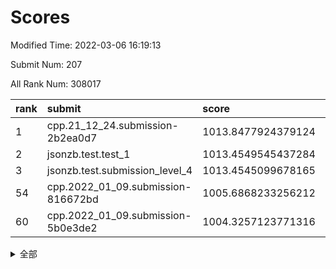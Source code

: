 # Scores

Modified Time: 2022-03-06 16:19:13

Submit Num: 207

All Rank Num: 308017

| rank |               submit               |       score        |       sigma        | pk_num |
| :--- | :--------------------------------- | :----------------- | :----------------- | :----- |
| 1    | cpp.21_12_24.submission-2b2ea0d7   | 1013.8477924379124 | 0.7952526111807137 | 5957   |
| 2    | jsonzb.test.test_1                 | 1013.4549545437284 | 0.8365612813122215 | 5949   |
| 3    | jsonzb.test.submission_level_4     | 1013.4545099678165 | 0.7977187249353853 | 5949   |
| 54   | cpp.2022_01_09.submission-816672bd | 1005.6868233256212 | 0.7195518358051005 | 5953   |
| 60   | cpp.2022_01_09.submission-5b0e3de2 | 1004.3257123771316 | 0.7192218282116255 | 5954   |


<details>
<summary>全部</summary>

| rank |                 submit                 |       score        |       sigma        | pk_num |
| :--- | :------------------------------------- | :----------------- | :----------------- | :----- |
| 1    | cpp.21_12_24.submission-2b2ea0d7       | 1013.8477924379124 | 0.7952526111807137 | 5957   |
| 2    | jsonzb.test.test_1                     | 1013.4549545437284 | 0.8365612813122215 | 5949   |
| 3    | jsonzb.test.submission_level_4         | 1013.4545099678165 | 0.7977187249353853 | 5949   |
| 4    | gobigger.level_3.submission_level_3_22 | 1011.9442561305652 | 0.7662514688461702 | 5951   |
| 5    | gobigger.level_3.submission_level_3_32 | 1011.568246994445  | 0.777467878600398  | 5953   |
| 6    | gobigger.level_3.submission_level_3_10 | 1011.3692349039563 | 0.7712219365900809 | 5947   |
| 7    | gobigger.level_3.submission_level_3_27 | 1011.3048909430129 | 0.7784620534835502 | 5947   |
| 8    | gobigger.level_3.submission_level_3_4  | 1010.8280522199797 | 0.7640586430332365 | 5951   |
| 9    | gobigger.level_3.submission_level_3_46 | 1010.8108066771941 | 0.7507240070585447 | 5954   |
| 10   | gobigger.level_3.submission_level_3_6  | 1010.8013246038188 | 0.7677976506643575 | 5952   |
| 11   | gobigger.level_3.submission_level_3_12 | 1010.6805626673369 | 0.754205919890358  | 5949   |
| 12   | gobigger.level_3.submission_level_3_38 | 1010.6781355383841 | 0.7636077863753445 | 5950   |
| 13   | gobigger.level_3.submission_level_3_23 | 1010.5759809589641 | 0.7737907408973127 | 5947   |
| 14   | gobigger.level_3.submission_level_3_31 | 1010.4396020680229 | 0.7463189997378201 | 5952   |
| 15   | gobigger.level_3.submission_level_3_29 | 1010.3977065734902 | 0.7700836532374696 | 5952   |
| 16   | gobigger.level_3.submission_level_3_45 | 1010.3890539400669 | 0.7617185384417372 | 5956   |
| 17   | gobigger.level_3.submission_level_3_9  | 1010.3804404929749 | 0.7699467317937623 | 5951   |
| 18   | gobigger.level_3.submission_level_3_13 | 1010.3090907690555 | 0.7511801824401306 | 5948   |
| 19   | gobigger.level_3.submission_level_3_21 | 1010.284883460556  | 0.7404131354224895 | 5948   |
| 20   | gobigger.level_3.submission_level_3_28 | 1010.1454155798655 | 0.7712232324797673 | 5958   |
| 21   | gobigger.level_3.submission_level_3_19 | 1010.1153972693863 | 0.7744330546866927 | 5953   |
| 22   | gobigger.level_3.submission_level_3_7  | 1010.1099919012312 | 0.7684780961228286 | 5953   |
| 23   | gobigger.level_3.submission_level_3_1  | 1010.0970247254517 | 0.780323856255835  | 5953   |
| 24   | gobigger.level_3.submission_level_3_44 | 1010.0808648892214 | 0.7777775069777799 | 5950   |
| 25   | gobigger.level_3.submission_level_3_0  | 1010.0747233991285 | 0.7557917400268429 | 5948   |
| 26   | gobigger.level_3.submission_level_3_48 | 1010.0679583955083 | 0.8076592148638818 | 5946   |
| 27   | gobigger.level_3.submission_level_3_25 | 1010.039221639617  | 0.7997417817304099 | 5949   |
| 28   | gobigger.level_3.submission_level_3_16 | 1010.0133226223472 | 0.7872524268503782 | 5955   |
| 29   | gobigger.level_3.submission_level_3_43 | 1009.963233508957  | 0.766587325601952  | 5953   |
| 30   | gobigger.level_3.submission_level_3_42 | 1009.8666999847925 | 0.7435786633625661 | 5953   |
| 31   | gobigger.level_3.submission_level_3_26 | 1009.8464528558978 | 0.7659952768349108 | 5951   |
| 32   | gobigger.level_3.submission_level_3_20 | 1009.8460480300416 | 0.745110878425413  | 5954   |
| 33   | gobigger.level_3.submission_level_3_40 | 1009.6707310231689 | 0.75701734857983   | 5948   |
| 34   | gobigger.level_3.submission_level_3_18 | 1009.5985350390526 | 0.7402769840515405 | 5954   |
| 35   | gobigger.level_3.submission_level_3_8  | 1009.5307370384171 | 0.7520738576935956 | 5954   |
| 36   | gobigger.level_3.submission_level_3_17 | 1009.5170956811932 | 0.7519401032251192 | 5954   |
| 37   | gobigger.level_3.submission_level_3_11 | 1009.4668962477473 | 0.7624126315983415 | 5954   |
| 38   | gobigger.level_3.submission_level_3_2  | 1009.4527170568891 | 0.7525038267563582 | 5959   |
| 39   | gobigger.level_3.submission_level_3_39 | 1009.4100350995802 | 0.7425016703438551 | 5953   |
| 40   | gobigger.level_3.submission_level_3_14 | 1009.4049858612855 | 0.754641079800047  | 5952   |
| 41   | gobigger.level_3.submission_level_3_30 | 1009.3890546102419 | 0.7518494252977734 | 5953   |
| 42   | gobigger.level_3.submission_level_3_37 | 1009.2812073146424 | 0.7439408657475093 | 5951   |
| 43   | gobigger.level_3.submission_level_3_35 | 1009.2400722669146 | 0.7561126095759622 | 5959   |
| 44   | gobigger.level_3.submission_level_3_33 | 1009.1780481448338 | 0.7520514947838975 | 5953   |
| 45   | gobigger.level_3.submission_level_3_49 | 1009.1371483050528 | 0.7640706199695515 | 5954   |
| 46   | gobigger.level_3.submission_level_3_47 | 1009.1013190599544 | 0.7387718699782179 | 5953   |
| 47   | gobigger.level_3.submission_level_3_15 | 1008.8177119480131 | 0.7465070709762208 | 5954   |
| 48   | gobigger.level_3.submission_level_3_34 | 1008.7217616238895 | 0.7498107950537097 | 5947   |
| 49   | gobigger.level_3.submission_level_3_24 | 1008.6072869724658 | 0.7255247656105784 | 5956   |
| 50   | gobigger.level_3.submission_level_3_5  | 1008.5254009062166 | 0.7304656062377579 | 5953   |
| 51   | gobigger.level_3.submission_level_3_41 | 1008.4069062339713 | 0.7383422602580779 | 5954   |
| 52   | gobigger.level_3.submission_level_3_36 | 1008.2085984494672 | 0.7315367130286662 | 5954   |
| 53   | gobigger.level_3.submission_level_3_3  | 1007.3466286594979 | 0.7271084721159201 | 5950   |
| 54   | cpp.2022_01_09.submission-816672bd     | 1005.6868233256212 | 0.7195518358051005 | 5953   |
| 55   | gobigger.level_1.submission_level_1_10 | 1004.7315081815512 | 0.7307910351037682 | 5957   |
| 56   | gobigger.level_1.submission_level_1_4  | 1004.6297098188536 | 0.7327271898397311 | 5948   |
| 57   | gobigger.level_1.submission_level_1_24 | 1004.502896356153  | 0.7257758276177138 | 5957   |
| 58   | gobigger.level_1.submission_level_1_17 | 1004.4250037408644 | 0.7116349266755629 | 5947   |
| 59   | gobigger.level_1.submission_level_1_37 | 1004.3973628488676 | 0.7111705067642897 | 5949   |
| 60   | cpp.2022_01_09.submission-5b0e3de2     | 1004.3257123771316 | 0.7192218282116255 | 5954   |
| 61   | gobigger.level_1.submission_level_1_5  | 1004.2884276713925 | 0.7163499643225562 | 5959   |
| 62   | gobigger.level_1.submission_level_1_27 | 1004.2274358296461 | 0.7146539652022446 | 5957   |
| 63   | gobigger.level_1.submission_level_1_41 | 1004.1696942670347 | 0.7176117292997972 | 5952   |
| 64   | gobigger.level_1.submission_level_1_12 | 1004.1622509350069 | 0.7263928904758361 | 5955   |
| 65   | gobigger.level_1.submission_level_1_14 | 1004.1554011384521 | 0.7117801680243272 | 5951   |
| 66   | gobigger.level_1.submission_level_1_6  | 1004.0347799691349 | 0.7290328516560755 | 5954   |
| 67   | gobigger.level_1.submission_level_1_7  | 1004.0135790569254 | 0.709354096986492  | 5951   |
| 68   | gobigger.level_1.submission_level_1_28 | 1003.9527025093513 | 0.712430145500246  | 5959   |
| 69   | gobigger.level_1.submission_level_1_47 | 1003.8654576608244 | 0.7211731443122894 | 5950   |
| 70   | gobigger.level_1.submission_level_1_36 | 1003.6596327351771 | 0.722167434064038  | 5952   |
| 71   | gobigger.level_1.submission_level_1_43 | 1003.6520157693374 | 0.725390931992291  | 5952   |
| 72   | gobigger.level_1.submission_level_1_0  | 1003.6046492262847 | 0.7013974503395896 | 5949   |
| 73   | gobigger.level_1.submission_level_1_44 | 1003.574677239131  | 0.7207331259445944 | 5952   |
| 74   | gobigger.level_1.submission_level_1_39 | 1003.5165148052929 | 0.7235741402409194 | 5949   |
| 75   | gobigger.level_1.submission_level_1_9  | 1003.3668637379797 | 0.7104420926948632 | 5946   |
| 76   | gobigger.level_1.submission_level_1_46 | 1003.3662056133104 | 0.709789063055755  | 5952   |
| 77   | gobigger.level_1.submission_level_1_15 | 1003.3565341049663 | 0.7195241114099573 | 5953   |
| 78   | gobigger.level_1.submission_level_1_8  | 1003.3506219077392 | 0.7264009276991721 | 5950   |
| 79   | gobigger.level_1.submission_level_1_34 | 1003.2466545013424 | 0.713165872596059  | 5955   |
| 80   | gobigger.level_1.submission_level_1_30 | 1003.1783420145999 | 0.722560825100545  | 5955   |
| 81   | gobigger.level_1.submission_level_1_3  | 1003.0919307568856 | 0.7095478940275092 | 5952   |
| 82   | gobigger.level_1.submission_level_1_16 | 1003.0761083852561 | 0.7178325681194888 | 5950   |
| 83   | gobigger.level_1.submission_level_1_2  | 1003.0240768454698 | 0.7083010656294009 | 5954   |
| 84   | gobigger.level_1.submission_level_1_32 | 1002.9978340798799 | 0.7195119897618389 | 5955   |
| 85   | gobigger.level_1.submission_level_1_48 | 1002.9475306855311 | 0.7074127669741821 | 5951   |
| 86   | gobigger.level_1.submission_level_1_33 | 1002.9092277946302 | 0.7203097791033333 | 5948   |
| 87   | gobigger.level_1.submission_level_1_40 | 1002.8986593416373 | 0.7232876336587788 | 5949   |
| 88   | gobigger.level_1.submission_level_1_26 | 1002.8983066927101 | 0.7164111294132117 | 5955   |
| 89   | gobigger.level_1.submission_level_1_21 | 1002.8686339397783 | 0.7111496228587231 | 5956   |
| 90   | gobigger.level_1.submission_level_1_31 | 1002.844243181949  | 0.7102477860403058 | 5955   |
| 91   | gobigger.level_1.submission_level_1_49 | 1002.8404830452408 | 0.7071612849685301 | 5952   |
| 92   | gobigger.level_1.submission_level_1_35 | 1002.8372983417062 | 0.7158671142050747 | 5949   |
| 93   | gobigger.level_1.submission_level_1_42 | 1002.6995598057092 | 0.7035391579342769 | 5952   |
| 94   | gobigger.level_1.submission_level_1_11 | 1002.6919659994487 | 0.7106140429393886 | 5957   |
| 95   | gobigger.level_1.submission_level_1_20 | 1002.6749708368518 | 0.70863242092099   | 5944   |
| 96   | gobigger.level_1.submission_level_1_19 | 1002.6393792520497 | 0.7134695715854563 | 5956   |
| 97   | gobigger.level_1.submission_level_1_25 | 1002.4964433803362 | 0.7224803127590779 | 5953   |
| 98   | gobigger.level_1.submission_level_1_45 | 1002.49394932445   | 0.7139235079001399 | 5950   |
| 99   | gobigger.level_1.submission_level_1_22 | 1002.4640105479452 | 0.6983404111628323 | 5950   |
| 100  | gobigger.level_1.submission_level_1_18 | 1002.4267105381579 | 0.7139748379181721 | 5949   |
| 101  | gobigger.level_1.submission_level_1_38 | 1002.3620654016869 | 0.7175950979664864 | 5951   |
| 102  | gobigger.level_1.submission_level_1_23 | 1002.2083233913702 | 0.7018441781179393 | 5949   |
| 103  | gobigger.level_1.submission_level_1_13 | 1002.0949524919341 | 0.7093660086589271 | 5944   |
| 104  | gobigger.level_1.submission_level_1_29 | 1002.0484519529537 | 0.7055251648659551 | 5954   |
| 105  | gobigger.level_1.submission_level_1_1  | 1002.0330633832709 | 0.7048616864754293 | 5950   |
| 106  | gobigger.random.submission_random_28   | 997.7094675636666  | 0.6984838345424023 | 5957   |
| 107  | gobigger.random.submission_random_4    | 997.5138936686856  | 0.7032530266603979 | 5950   |
| 108  | gobigger.random.submission_random_49   | 997.1024550736336  | 0.7043367236523503 | 5954   |
| 109  | gobigger.random.submission_random_1    | 997.0609515627456  | 0.7035495647187919 | 5956   |
| 110  | gobigger.random.submission_random_42   | 996.9714573502366  | 0.7060519635359835 | 5949   |
| 111  | gobigger.random.submission_random_46   | 996.8743281614825  | 0.7031547533057283 | 5953   |
| 112  | gobigger.random.submission_random_34   | 996.7550822385813  | 0.7155587653145078 | 5953   |
| 113  | gobigger.random.submission_random_44   | 996.7177896821491  | 0.7130285847176772 | 5949   |
| 114  | gobigger.random.submission_random_29   | 996.6649750149309  | 0.7152544302118289 | 5952   |
| 115  | gobigger.random.submission_random_39   | 996.6525563225404  | 0.7082598163065787 | 5950   |
| 116  | gobigger.random.submission_random_20   | 996.6001211931934  | 0.705935341495132  | 5954   |
| 117  | gobigger.random.submission_random_21   | 996.5366816267084  | 0.7167728789121578 | 5955   |
| 118  | gobigger.random.submission_random_6    | 996.5174605181599  | 0.712938692796669  | 5956   |
| 119  | gobigger.random.submission_random_40   | 996.4613099267881  | 0.7244829865012852 | 5951   |
| 120  | gobigger.random.submission_random_15   | 996.4483875620004  | 0.7033568264863753 | 5954   |
| 121  | gobigger.random.submission_random_23   | 996.4162654412227  | 0.7109530550207565 | 5948   |
| 122  | gobigger.random.submission_random_38   | 996.3048938006549  | 0.6991342821560252 | 5951   |
| 123  | gobigger.random.submission_random_12   | 996.2470703167807  | 0.7120677020036391 | 5957   |
| 124  | gobigger.random.submission_random_7    | 996.2374458160383  | 0.7042043234772488 | 5954   |
| 125  | gobigger.random.submission_random_43   | 996.2330072172601  | 0.7109205350054537 | 5954   |
| 126  | gobigger.random.submission_random_13   | 996.1500310565809  | 0.7142114379973975 | 5955   |
| 127  | gobigger.random.submission_random_36   | 996.060314464654   | 0.7115146061028713 | 5951   |
| 128  | gobigger.random.submission_random_35   | 996.0535113258559  | 0.706470359256285  | 5954   |
| 129  | gobigger.random.submission_random_14   | 995.965981348149   | 0.7130242466400059 | 5953   |
| 130  | gobigger.random.submission_random_32   | 995.9492240492222  | 0.7149385011814147 | 5951   |
| 131  | gobigger.random.submission_random_3    | 995.940752717149   | 0.7287771439970828 | 5956   |
| 132  | gobigger.random.submission_random_41   | 995.9336054328725  | 0.7177131059436137 | 5955   |
| 133  | gobigger.random.submission_random_33   | 995.8842953737358  | 0.7006844484933942 | 5948   |
| 134  | gobigger.random.submission_random_9    | 995.883610469062   | 0.7010081604802004 | 5951   |
| 135  | gobigger.random.submission_random_48   | 995.8775710362872  | 0.7117066862066315 | 5953   |
| 136  | gobigger.random.submission_random_26   | 995.872920138882   | 0.7096877978834922 | 5957   |
| 137  | gobigger.random.submission_random_45   | 995.8258524897938  | 0.721192188333338  | 5954   |
| 138  | gobigger.random.submission_random_0    | 995.818092853356   | 0.7107537598433992 | 5950   |
| 139  | gobigger.random.submission_random_10   | 995.8107038016337  | 0.717082811315847  | 5951   |
| 140  | gobigger.random.submission_random_22   | 995.7245905482033  | 0.7076664513488934 | 5950   |
| 141  | gobigger.random.submission_random_27   | 995.7095104821426  | 0.7095656024954802 | 5951   |
| 142  | gobigger.random.submission_random_19   | 995.6542059678169  | 0.729363540975507  | 5949   |
| 143  | gobigger.random.submission_random_8    | 995.633271294446   | 0.7144635801824121 | 5956   |
| 144  | gobigger.random.submission_random_37   | 995.6317423791126  | 0.7046012245542584 | 5949   |
| 145  | gobigger.random.submission_random_2    | 995.5885518324671  | 0.7107095497061823 | 5948   |
| 146  | gobigger.random.submission_random_24   | 995.5812406344565  | 0.712486382916647  | 5952   |
| 147  | gobigger.random.submission_random_25   | 995.5506006859947  | 0.7120001730451965 | 5950   |
| 148  | gobigger.random.submission_random_47   | 995.489031479714   | 0.711476146228074  | 5955   |
| 149  | gobigger.random.submission_random_11   | 995.4450252948449  | 0.7204730492856776 | 5950   |
| 150  | gobigger.random.submission_random_18   | 995.186065299546   | 0.7147997135772356 | 5950   |
| 151  | gobigger.random.submission_random_31   | 995.1630206784048  | 0.7253263320646848 | 5953   |
| 152  | gobigger.random.submission_random_16   | 994.9431816990573  | 0.7145306166008389 | 5957   |
| 153  | gobigger.random.submission_random_30   | 994.6882494023671  | 0.7086745871160932 | 5955   |
| 154  | gobigger.random.submission_random_5    | 994.4873207051539  | 0.7329242197307398 | 5951   |
| 155  | gobigger.random.submission_random_17   | 994.1218069465544  | 0.7178237519568229 | 5956   |
| 156  | gobigger.level_2.submission_level_2_12 | 993.6740090624135  | 0.7264167743049206 | 5951   |
| 157  | gobigger.level_2.submission_level_2_39 | 993.4887263416451  | 0.7282093468891082 | 5955   |
| 158  | gobigger.level_2.submission_level_2_8  | 993.3022366261295  | 0.7314060305440114 | 5947   |
| 159  | gobigger.level_2.submission_level_2_22 | 993.2713905099123  | 0.7366608355228507 | 5946   |
| 160  | gobigger.level_2.submission_level_2_1  | 993.2148887682844  | 0.7374181457652775 | 5949   |
| 161  | gobigger.level_2.submission_level_2_23 | 993.1463623239533  | 0.7523535493915701 | 5952   |
| 162  | gobigger.level_2.submission_level_2_14 | 993.1156047772117  | 0.7449154984303948 | 5951   |
| 163  | gobigger.level_2.submission_level_2_3  | 993.0704821360245  | 0.7394309202258134 | 5950   |
| 164  | gobigger.level_2.submission_level_2_36 | 993.0053111892738  | 0.7464977635502534 | 5956   |
| 165  | gobigger.level_2.submission_level_2_26 | 992.8147670798172  | 0.7510855316794623 | 5951   |
| 166  | gobigger.level_2.submission_level_2_30 | 992.8019499438682  | 0.7504839657124807 | 5949   |
| 167  | gobigger.level_2.submission_level_2_7  | 992.7897546117442  | 0.7573760214906416 | 5952   |
| 168  | gobigger.level_2.submission_level_2_44 | 992.596428710062   | 0.7304146660720751 | 5947   |
| 169  | gobigger.level_2.submission_level_2_20 | 992.5890309529404  | 0.7369524468435471 | 5951   |
| 170  | gobigger.level_2.submission_level_2_2  | 992.535460741643   | 0.7375428055438635 | 5951   |
| 171  | gobigger.level_2.submission_level_2_41 | 992.4959717536748  | 0.747179340337623  | 5950   |
| 172  | gobigger.level_2.submission_level_2_11 | 992.467400472547   | 0.7287636818283334 | 5951   |
| 173  | gobigger.level_2.submission_level_2_37 | 992.4131806577506  | 0.738773890448046  | 5952   |
| 174  | gobigger.level_2.submission_level_2_42 | 992.3998837240566  | 0.7379534741751669 | 5954   |
| 175  | gobigger.level_2.submission_level_2_31 | 992.3050392552586  | 0.7655181976467151 | 5952   |
| 176  | gobigger.level_2.submission_level_2_15 | 992.2896196145446  | 0.7728529979010826 | 5951   |
| 177  | gobigger.level_2.submission_level_2_6  | 992.2477744524716  | 0.7397400921140341 | 5956   |
| 178  | gobigger.level_2.submission_level_2_29 | 992.207513799542   | 0.7396545792869229 | 5952   |
| 179  | gobigger.level_2.submission_level_2_21 | 992.1978137773295  | 0.7521404750661111 | 5952   |
| 180  | gobigger.level_2.submission_level_2_18 | 992.1938629924801  | 0.7823380711077943 | 5951   |
| 181  | gobigger.level_2.submission_level_2_24 | 992.1663635774823  | 0.7292473684681712 | 5948   |
| 182  | gobigger.level_2.submission_level_2_40 | 992.1337601754789  | 0.7512092341691656 | 5955   |
| 183  | gobigger.level_2.submission_level_2_13 | 992.1076224975578  | 0.7418327209377406 | 5956   |
| 184  | gobigger.level_2.submission_level_2_4  | 991.986464215907   | 0.7374941011919207 | 5954   |
| 185  | gobigger.level_2.submission_level_2_10 | 991.954928416049   | 0.7620479064723306 | 5955   |
| 186  | gobigger.level_2.submission_level_2_19 | 991.9161828643378  | 0.7481323280163458 | 5949   |
| 187  | gobigger.level_2.submission_level_2_33 | 991.8477059967532  | 0.7563030978846441 | 5955   |
| 188  | gobigger.level_2.submission_level_2_5  | 991.8364405894167  | 0.7411702582685489 | 5947   |
| 189  | gobigger.level_2.submission_level_2_49 | 991.8233925471166  | 0.750287263901978  | 5954   |
| 190  | gobigger.level_2.submission_level_2_9  | 991.789063444435   | 0.7357010603135287 | 5949   |
| 191  | gobigger.level_2.submission_level_2_17 | 991.6962527715247  | 0.7419796482961013 | 5949   |
| 192  | gobigger.level_2.submission_level_2_46 | 991.6591189792174  | 0.766904846431964  | 5954   |
| 193  | gobigger.level_2.submission_level_2_27 | 991.6318124018002  | 0.7411111598263772 | 5949   |
| 194  | gobigger.level_2.submission_level_2_34 | 991.4903659300224  | 0.7552141930784123 | 5954   |
| 195  | gobigger.level_2.submission_level_2_0  | 991.4709790529349  | 0.7544158853035371 | 5947   |
| 196  | gobigger.level_2.submission_level_2_47 | 991.4555628235506  | 0.7466845838739408 | 5951   |
| 197  | gobigger.level_2.submission_level_2_25 | 991.4534484381215  | 0.7746614751328394 | 5950   |
| 198  | gobigger.level_2.submission_level_2_38 | 991.3043063525103  | 0.7678581297788207 | 5953   |
| 199  | gobigger.level_2.submission_level_2_16 | 991.2495340705987  | 0.7711204232779107 | 5955   |
| 200  | gobigger.level_2.submission_level_2_48 | 990.9198544088887  | 0.7399132957547607 | 5949   |
| 201  | gobigger.level_2.submission_level_2_43 | 990.9089647504647  | 0.765518033490771  | 5951   |
| 202  | gobigger.level_2.submission_level_2_45 | 990.7747425631235  | 0.7527894339377739 | 5950   |
| 203  | gobigger.level_2.submission_level_2_32 | 990.6570623268535  | 0.7811788480837735 | 5954   |
| 204  | gobigger.level_2.submission_level_2_35 | 990.5539265936778  | 0.7414610545825853 | 5953   |
| 205  | gobigger.level_2.submission_level_2_28 | 990.3028976541217  | 0.7576491607285176 | 5950   |
| 206  | gobigger.none.submission_none_0        | 976.2684694268656  | 1.4235322640430514 | 5955   |
| 207  | gobigger.none.submission_none_1        | 976.001491657654   | 1.3997674924151187 | 5957   |

</details>